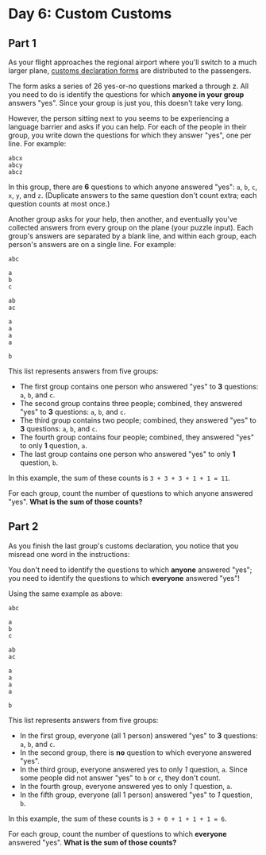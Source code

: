 # Day 6: Custom Customs

## Part 1
As your flight approaches the regional airport where you'll switch to a much larger plane, [customs declaration forms](https://en.wikipedia.org/wiki/Customs_declaration) are distributed to the passengers.

The form asks a series of 26 yes-or-no questions marked a through z. All you need to do is identify the questions for which **anyone in your group** answers "yes". Since your group is just you, this doesn't take very long.

However, the person sitting next to you seems to be experiencing a language barrier and asks if you can help. For each of the people in their group, you write down the questions for which they answer "yes", one per line. For example:

```
abcx
abcy
abcz
```

In this group, there are **6** questions to which anyone answered "yes": `a`, `b`, `c`, `x`, `y`, and `z`. (Duplicate answers to the same question don't count extra; each question counts at most once.)

Another group asks for your help, then another, and eventually you've collected answers from every group on the plane (your puzzle input). Each group's answers are separated by a blank line, and within each group, each person's answers are on a single line. For example:

```
abc

a
b
c

ab
ac

a
a
a
a

b
```

This list represents answers from five groups:

- The first group contains one person who answered "yes" to **3** questions: `a`, `b`, and `c`.
- The second group contains three people; combined, they answered "yes" to **3** questions: `a`, `b`, and `c`.
- The third group contains two people; combined, they answered "yes" to **3** questions: `a`, `b`, and `c`.
- The fourth group contains four people; combined, they answered "yes" to only **1** question, `a`.
- The last group contains one person who answered "yes" to only **1** question, `b`.

In this example, the sum of these counts is `3 + 3 + 3 + 1 + 1 = 11`.

For each group, count the number of questions to which anyone answered "yes". **What is the sum of those counts?**

## Part 2
As you finish the last group's customs declaration, you notice that you misread one word in the instructions:

You don't need to identify the questions to which **anyone** answered "yes"; you need to identify the questions to which **everyone** answered "yes"!

Using the same example as above:

```
abc

a
b
c

ab
ac

a
a
a
a

b
```

This list represents answers from five groups:

- In the first group, everyone (all 1 person) answered "yes" to **3** questions: `a`, `b`, and `c`.
- In the second group, there is **no** question to which everyone answered "yes".
- In the third group, everyone answered yes to only *1* question, `a`. Since some people did not answer "yes" to `b` or `c`, they don't count.
- In the fourth group, everyone answered yes to only *1* question, `a`.
- In the fifth group, everyone (all 1 person) answered "yes" to *1* question, `b`.

In this example, the sum of these counts is `3 + 0 + 1 + 1 + 1 = 6`.

For each group, count the number of questions to which **everyone** answered "yes". **What is the sum of those counts?**